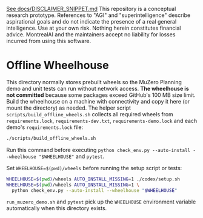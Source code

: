 [See docs/DISCLAIMER_SNIPPET.md](../docs/DISCLAIMER_SNIPPET.md)
This repository is a conceptual research prototype. References to "AGI" and "superintelligence" describe aspirational goals and do not indicate the presence of a real general intelligence. Use at your own risk. Nothing herein constitutes financial advice. MontrealAI and the maintainers accept no liability for losses incurred from using this software.

# Offline Wheelhouse

This directory normally stores prebuilt wheels so the MuZero Planning demo and
unit tests can run without network access. **The wheelhouse is not committed**
because some packages exceed GitHub's 100 MB size limit. Build the wheelhouse on
a machine with connectivity and copy it here (or mount the directory) as
needed. The helper script
`scripts/build_offline_wheels.sh` collects all required wheels from
`requirements.lock`, `requirements-dev.txt`, `requirements-demo.lock`
and each demo's `requirements.lock` file:

```bash
./scripts/build_offline_wheels.sh
```
Run this command before executing `python check_env.py --auto-install --wheelhouse "$WHEELHOUSE"` and `pytest`.

Set `WHEELHOUSE=$(pwd)/wheels` before running the setup script or tests:

```bash
WHEELHOUSE=$(pwd)/wheels AUTO_INSTALL_MISSING=1 ./codex/setup.sh
WHEELHOUSE=$(pwd)/wheels AUTO_INSTALL_MISSING=1 \
  python check_env.py --auto-install --wheelhouse "$WHEELHOUSE"
```

`run_muzero_demo.sh` and `pytest` pick up the `WHEELHOUSE` environment
variable automatically when this directory exists.

